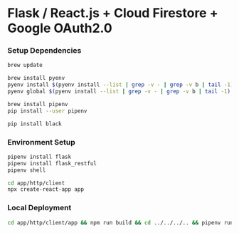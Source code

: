 # Flask / React.js + Cloud Firestore + Google OAuth2.0

### Setup Dependencies
```bash
brew update

brew install pyenv
pyenv install $(pyenv install --list | grep -v - | grep -v b | tail -1)
pyenv global $(pyenv install --list | grep -v - | grep -v b | tail -1)

brew install pipenv
pip install --user pipenv

pip install black
```

### Environment Setup
```bash
pipenv install flask
pipenv install flask_restful
pipenv shell

cd app/http/client
npx create-react-app app
```

### Local Deployment
```bash
cd app/http/client/app && npm run build && cd ../../../.. && pipenv run flask run
```

 
